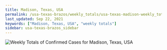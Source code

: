 ```yaml
---
title: Madison, Texas, USA
permalink: /usa-texas-brazos/weekly_totals/usa-texas-madison-weekly_totals.html
last_updated: Sep 22, 2021
keywords: ["Madison, Texas, USA", "weekly totals"]
sidebar: usa-texas-brazos_sidebar
---
```


![Weekly Totals of Confirmed Cases for Madison, Texas, USA](/covid_tracker/images/graphs/usa-texas-madison-weekly_totals_graph.png)
